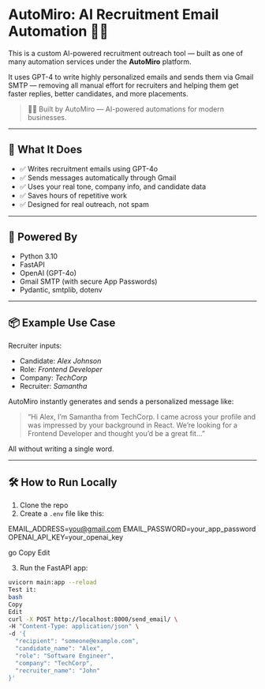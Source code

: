 # AutoMiro: AI Recruitment Email Automation 💼📧

This is a custom AI-powered recruitment outreach tool — built as one of many automation services under the **AutoMiro** platform.

It uses GPT-4 to write highly personalized emails and sends them via Gmail SMTP — removing all manual effort for recruiters and helping them get faster replies, better candidates, and more placements.

> 👨‍💻 Built by AutoMiro — AI-powered automations for modern businesses.

---

## 🚀 What It Does

- ✅ Writes recruitment emails using GPT-4o
- ✅ Sends messages automatically through Gmail
- ✅ Uses your real tone, company info, and candidate data
- ✅ Saves hours of repetitive work
- ✅ Designed for real outreach, not spam

---

## 🧠 Powered By

- Python 3.10
- FastAPI
- OpenAI (GPT-4o)
- Gmail SMTP (with secure App Passwords)
- Pydantic, smtplib, dotenv

---

## 📦 Example Use Case

Recruiter inputs:

- Candidate: *Alex Johnson*  
- Role: *Frontend Developer*  
- Company: *TechCorp*  
- Recruiter: *Samantha*

AutoMiro instantly generates and sends a personalized message like:

> “Hi Alex, I’m Samantha from TechCorp. I came across your profile and was impressed by your background in React. We’re looking for a Frontend Developer and thought you’d be a great fit…”

All without writing a single word.

---

## 🛠️ How to Run Locally

1. Clone the repo  
2. Create a `.env` file like this:


EMAIL_ADDRESS=you@gmail.com EMAIL_PASSWORD=your_app_password OPENAI_API_KEY=your_openai_key

go
Copy
Edit

3. Run the FastAPI app:

```bash
uvicorn main:app --reload
Test it:
bash
Copy
Edit
curl -X POST http://localhost:8000/send_email/ \
-H "Content-Type: application/json" \
-d '{
  "recipient": "someone@example.com",
  "candidate_name": "Alex",
  "role": "Software Engineer",
  "company": "TechCorp",
  "recruiter_name": "John"
}'
